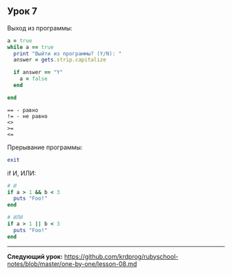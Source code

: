 ## Урок 7

Выход из программы:
```ruby
a = true
while a == true
  print "Выйти из программы? (Y/N): "
  answer = gets.strip.capitalize

  if answer == "Y"
    a = false
  end

end
```
```
== - равно
!= - не равно
<>
>=
<=
```

Прерывание программы:
```ruby
exit
```

if И, ИЛИ:
```ruby
# И
if a > 1 && b < 3
  puts "Foo!"
end

# ИЛИ
if a > 1 || b < 3
  puts "Foo!"
end
```

---
**Следующий урок:**  https://github.com/krdprog/rubyschool-notes/blob/master/one-by-one/lesson-08.md